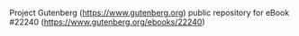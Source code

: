 Project Gutenberg (https://www.gutenberg.org) public repository for eBook #22240 (https://www.gutenberg.org/ebooks/22240)
